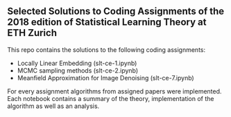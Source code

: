 ## Selected Solutions to Coding Assignments of the 2018 edition of Statistical Learning Theory at ETH Zurich

This repo contains the solutions to the following coding assignments:
* Locally Linear Embedding (slt-ce-1.ipynb)
* MCMC sampling methods (slt-ce-2.ipynb)
* Meanfield Approximation for Image Denoising (slt-ce-7.ipynb)

For every assignment algorithms from assigned papers were implemented. Each notebook contains a summary of the theory, implementation of the algorithm as well as an analysis. 
